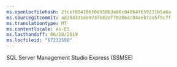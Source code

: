 ```yaml
---
ms.openlocfilehash: 2fcef884106f0d950b3e80c04864f659231b5a6a
ms.sourcegitcommit: ad203331ee9737e82ef70206ac04eeb72a5f9c7f
ms.translationtype: MT
ms.contentlocale: es-ES
ms.lasthandoff: 06/18/2019
ms.locfileid: "67232598"
---
```

SQL Server Management Studio Express (SSMSE)